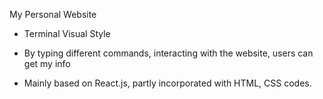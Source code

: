 My Personal Website

* Terminal Visual Style
* By typing different commands, interacting with the website, users can get my info

* Mainly based on React.js, partly incorporated with HTML, CSS codes.
